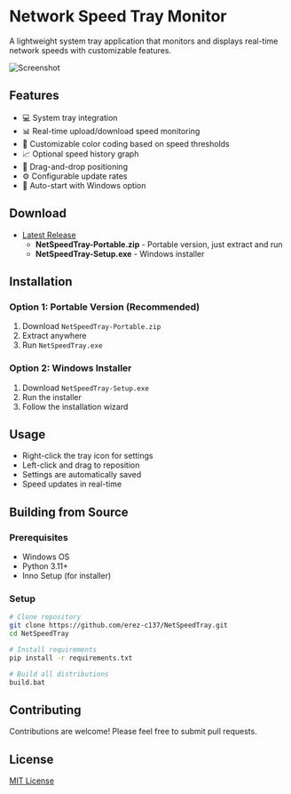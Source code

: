 # Network Speed Tray Monitor

A lightweight system tray application that monitors and displays real-time network speeds with customizable features.

![Screenshot](screenshot.png)

## Features

- 💻 System tray integration
- 📊 Real-time upload/download speed monitoring
- 🎨 Customizable color coding based on speed thresholds
- 📈 Optional speed history graph
- 🚀 Drag-and-drop positioning
- ⚙️ Configurable update rates
- 🔄 Auto-start with Windows option

## Download

- [Latest Release](https://github.com/erez-c137/NetSpeedTray/releases/latest)
  - **NetSpeedTray-Portable.zip** - Portable version, just extract and run
  - **NetSpeedTray-Setup.exe** - Windows installer

## Installation

### Option 1: Portable Version (Recommended)

1. Download `NetSpeedTray-Portable.zip`
2. Extract anywhere
3. Run `NetSpeedTray.exe`

### Option 2: Windows Installer

1. Download `NetSpeedTray-Setup.exe`
2. Run the installer
3. Follow the installation wizard

## Usage

- Right-click the tray icon for settings
- Left-click and drag to reposition
- Settings are automatically saved
- Speed updates in real-time

## Building from Source

### Prerequisites

- Windows OS
- Python 3.11+
- Inno Setup (for installer)

### Setup

```bash
# Clone repository
git clone https://github.com/erez-c137/NetSpeedTray.git
cd NetSpeedTray

# Install requirements
pip install -r requirements.txt

# Build all distributions
build.bat
```

## Contributing

Contributions are welcome! Please feel free to submit pull requests.

## License

[MIT License](LICENSE)

